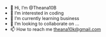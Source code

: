 - 👋 Hi, I’m @Theana10B
- 👀 I’m interested in coding 
- 🌱 I’m currently learning business 
- 💞️ I’m looking to collaborate on ...
- 📫 How to reach me theana10k@gmail.com

<!---
Theana10B/Theana10B is a ✨ special ✨ repository because its `README.md` (this file) appears on your GitHub profile.
You can click the Preview link to take a look at your changes.
--->
